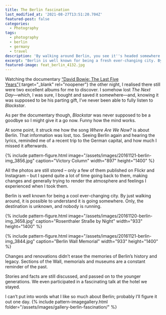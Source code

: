 ```yaml
---
title: The Berlin fascination
last_modified_at: '2021-08-27T13:51:20.704Z'
featured-post: false
categories:
  - Photography
tags:
  - photography
  - berlin
  - germany
  - travel
description: 'By walking around Berlin, you see it''s headed somewhere. Only, the destination is unknown and nobody is running.'
excerpt: "Berlin is well known for being a fresh ever-changing city. By walking around, you see\_it's headed\_somewhere. Only, the destination is unknown and nobody is running."
featured-image: feat_berlin_4132.jpg
---
```

Watching the documentary [“David Bowie: The Last Five Years”](http://www.bbc.co.uk/iplayer/episode/b088ktm6/david-bowie-the-last-five-years){:target="_blank" rel="noopener"} the other night, I realised there still were two excellent albums for me to discover. I somehow lost _The Next Day_––which, I was sure, I bought and saved it somewhere––and, knowing it was supposed to be his parting gift, I’ve never been able to fully listen to _Blackstar_.

As per the documentary though, _Blackstar_ was never supposed to be a goodbye so I might give it a go now. Funny how the mind works.

At some point, it struck me how the song _Where Are We Now?_ is about Berlin. That information was lost, too. Seeing Berlin again and hearing the lyrics, reminded me of a recent trip to the German capital, and how much I missed it afterwards.

{% include pattern-figure.html image="/assets/images/20161121-berlin-img_3856.jpg" caption="Victory Column" width="897" height="1400" %}

All the photos are still stored – only a few of them published on Flickr and Instagram – but I spend quite a lot of time going back to them, making changes and generally trying to render the atmosphere and feelings I experienced when I took them.

Berlin is well known for being a cool ever-changing city. By just walking around, it is possible to understand it is going somewhere. Only, the destination is unknown, and nobody is running.

{% include pattern-figure.html image="/assets/images/20161120-berlin-img_3658.jpg" caption="Rosenthaler Straße by Night" width="933" height="1400" %}

{% include pattern-figure.html image="/assets/images/20161121-berlin-img_3844.jpg" caption="Berlin Wall Memorial" width="933" height="1400" %}

Changes and renovations didn’t erase the memories of Berlin’s history and legacy. Sections of the Wall, memorials and museums are a constant reminder of the past.

Stories and facts are still discussed, and passed on to the younger generations. We even participated in a fascinating talk at the hotel we stayed.

I can’t put into words what I like so much about Berlin; probably I’ll figure it out one day.
{% include pattern-imagegallery.html folder="/assets/images/gallery-berlin-fascination/" %}